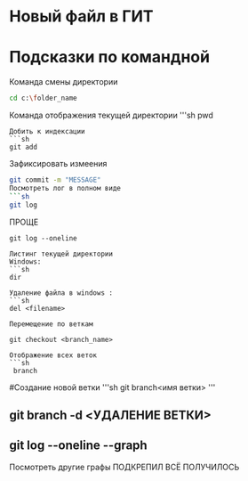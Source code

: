 # Новый файл в ГИТ


# Подсказки по командной

Команда смены директории
```sh
cd c:\folder_name
```

Команда отображения текущей директории
'''sh
pwd
```
Добить к индексации 
```sh
git add
```
Зафиксировать измеения
```sh
git commit -m "MESSAGE"
Посмотреть лог в полном виде
```sh
git log
```
ПРОЩЕ
```
git log --oneline
   
Листинг текущей директории
Windows:
```sh
dir

Удаление файла в windows :
```sh
del <filename>

Перемещение по веткам

git checkout <branch_name>

Отображение всех веток
```sh
 branch
```

#Создание новой ветки 
'''sh
git branch<имя ветки>
'''
## git branch -d <УДАЛЕНИЕ ВЕТКИ>
## git log --oneline --graph 

Посмотреть другие графы
ПОДКРЕПИЛ ВСЁ ПОЛУЧИЛОСЬ